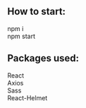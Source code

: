 <h2>How to start:</h2>
npm i
<br>
npm start

<h2>Packages used:</h2>
React
<br>
Axios
<br>
Sass
<br>
React-Helmet
